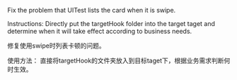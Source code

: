 Fix the problem that UITest lists the card when it is swipe.

 Instructions:
Directly put the targetHook folder into the target taget and determine when it will take effect according to business needs.

 修复使用swipe时列表卡顿的问题。
 
 使用方法：
 直接将targetHook的文件夹放入到目标taget下，根据业务需求判断何时生效。

